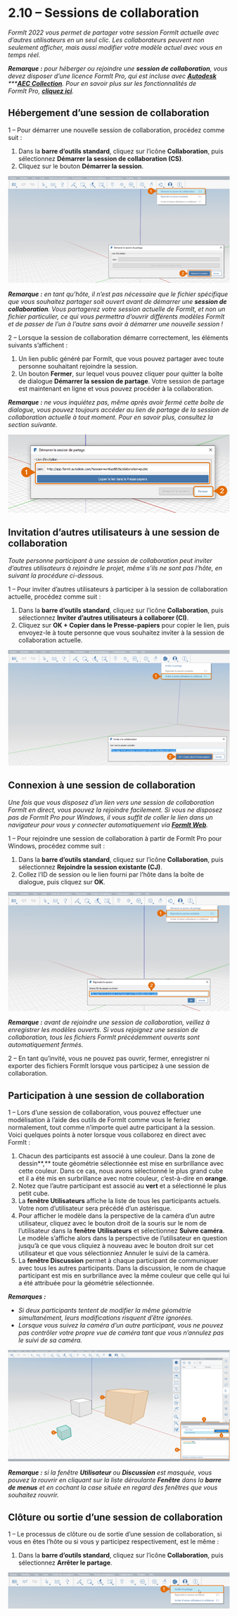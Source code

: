 # 2.10 – Sessions de collaboration

_FormIt 2022 vous permet de partager votre session FormIt actuelle avec d’autres utilisateurs en un seul clic. Les collaborateurs peuvent non seulement afficher, mais aussi modifier votre modèle actuel avec vous en temps réel._

_**Remarque :**_ _pour héberger ou rejoindre une_ _**session de collaboration**, vous devez disposer d’une licence FormIt Pro, qui est incluse avec_ [_**Autodesk**_](https://www.autodesk.fr/collections/architecture-engineering-construction/overview) _***_[_**AEC Collection**_](https://www.autodesk.fr/collections/architecture-engineering-construction/overview)_. Pour en savoir plus sur les fonctionnalités de FormIt Pro,_ [_**cliquez ici**_](https://formit.autodesk.com/#pro-callout)_._

## Hébergement d’une session de collaboration

1 – Pour démarrer une nouvelle session de collaboration, procédez comme suit :

1. Dans la **barre d’outils standard**, cliquez sur l’icône **Collaboration**, puis sélectionnez **Démarrer la session de collaboration \(CS\)**.
2. Cliquez sur le bouton **Démarrer la session**.

![](../../.gitbook/assets/0%20%2812%29.png)

_**Remarque :**_ _en tant qu’hôte, il n’est pas nécessaire que le fichier spécifique que vous souhaitez partager soit ouvert avant de démarrer une_ _**session de collaboration**. Vous partagerez votre session actuelle de FormIt, et non un fichier particulier, ce qui vous permettra d’ouvrir différents modèles FormIt et de passer de l’un à l’autre sans avoir à démarrer une nouvelle session !_

2 – Lorsque la session de collaboration démarre correctement, les éléments suivants s’affichent :

1. Un lien public généré par FormIt, que vous pouvez partager avec toute personne souhaitant rejoindre la session.
2. Un bouton **Fermer**, sur lequel vous pouvez cliquer pour quitter la boîte de dialogue **Démarrer la session de partage**. Votre session de partage est maintenant en ligne et vous pouvez procéder à la collaboration.

_**Remarque :**_ _ne vous inquiétez pas, même après avoir fermé cette boîte de dialogue, vous pouvez toujours accéder au lien de partage de la session de collaboration actuelle à tout moment. Pour en savoir plus, consultez la section suivante._

![](../../.gitbook/assets/1%20%286%29.png)

## Invitation d’autres utilisateurs à une session de collaboration

_Toute personne participant à une session de collaboration peut inviter d’autres utilisateurs à rejoindre le projet, même s’ils ne sont pas l’hôte, en suivant la procédure ci-dessous._

1 – Pour inviter d’autres utilisateurs à participer à la session de collaboration actuelle, procédez comme suit :

1. Dans la **barre d’outils standard**, cliquez sur l’icône **Collaboration**, puis sélectionnez **Inviter d’autres utilisateurs à collaborer \(CI\)**.
2. Cliquez sur **OK + Copier dans le Presse-papiers** pour copier le lien, puis envoyez-le à toute personne que vous souhaitez inviter à la session de collaboration actuelle.

![](../../.gitbook/assets/2%20%286%29.png)

## Connexion à une session de collaboration

_Une fois que vous disposez d’un lien vers une session de collaboration FormIt en direct, vous pouvez la rejoindre facilement. Si vous ne disposez pas de FormIt Pro pour Windows, il vous suffit de coller le lien dans un navigateur pour vous y connecter automatiquement via_ [_**FormIt Web**_](https://formit.autodesk.com/app)_._

1 – Pour rejoindre une session de collaboration à partir de FormIt Pro pour Windows, procédez comme suit :

1. Dans la **barre d’outils standard**, cliquez sur l’icône **Collaboration**, puis sélectionnez **Rejoindre la session existante \(CJ\)**.
2. Collez l’ID de session ou le lien fourni par l’hôte dans la boîte de dialogue, puis cliquez sur **OK**.

![](../../.gitbook/assets/3%20%2815%29.png)

_**Remarque :**_ _avant de rejoindre une session de collaboration, veillez à enregistrer les modèles ouverts. Si vous rejoignez une session de collaboration, tous les fichiers FormIt précédemment ouverts sont automatiquement fermés._

2 – En tant qu’invité, vous ne pouvez pas ouvrir, fermer, enregistrer ni exporter des fichiers FormIt lorsque vous participez à une session de collaboration.

## Participation à une session de collaboration

1 – Lors d’une session de collaboration, vous pouvez effectuer une modélisation à l’aide des outils de FormIt comme vous le feriez normalement, tout comme n’importe quel autre participant à la session. Voici quelques points à noter lorsque vous collaborez en direct avec FormIt :

1. Chacun des participants est associé à une couleur. Dans la zone de dessin**,** toute géométrie sélectionnée est mise en surbrillance avec cette couleur. Dans ce cas, nous avons sélectionné le plus grand cube et il a été mis en surbrillance avec notre couleur, c’est-à-dire en **orange**.
2. Notez que l’autre participant est associé au **vert** et a sélectionné le plus petit cube.
3. La **fenêtre Utilisateurs** affiche la liste de tous les participants actuels. Votre nom d’utilisateur sera précédé d’un astérisque.
4. Pour afficher le modèle dans la perspective de la caméra d’un autre utilisateur, cliquez avec le bouton droit de la souris sur le nom de l’utilisateur dans la **fenêtre** **Utilisateurs** et sélectionnez **Suivre caméra**. Le modèle s’affiche alors dans la perspective de l’utilisateur en question jusqu’à ce que vous cliquiez à nouveau avec le bouton droit sur cet utilisateur et que vous sélectionniez Annuler le suivi de la caméra.
5. La **fenêtre Discussion** permet à chaque participant de communiquer avec tous les autres participants. Dans la discussion, le nom de chaque participant est mis en surbrillance avec la même couleur que celle qui lui a été attribuée pour la géométrie sélectionnée.

_**Remarques :**_

* _Si deux participants tentent de modifier la même géométrie simultanément, leurs modifications risquent d’être ignorées._
* _Lorsque vous suivez la caméra d’un autre participant, vous ne pouvez pas contrôler votre propre vue de caméra tant que vous n’annulez pas le suivi de sa caméra._

![](../../.gitbook/assets/4%20%284%29.png)

_**Remarque :**_ _si la fenêtre_ _**Utilisateur**_ _ou_ _**Discussion**_ _est masquée, vous pouvez la rouvrir en cliquant sur la liste déroulante_ _**Fenêtre**_ _dans la_ _**barre de menus** et en cochant la case située en regard des fenêtres que vous souhaitez rouvrir._

## Clôture ou sortie d’une session de collaboration

1 – Le processus de clôture ou de sortie d’une session de collaboration, si vous en êtes l’hôte ou si vous y participez respectivement, est le même :

1. Dans la **barre d’outils standard**, cliquez sur l’icône **Collaboration**, puis sélectionnez **Arrêter le partage**.

![](../../.gitbook/assets/5%20%2814%29.png)

